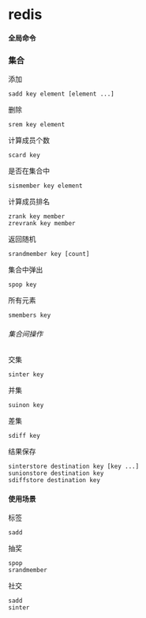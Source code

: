 # redis

#### 全局命令
### 集合
添加
~~~
sadd key element [element ...]
~~~
删除
~~~
srem key element
~~~
计算成员个数
~~~
scard key
~~~
是否在集合中
~~~
sismember key element
~~~
计算成员排名
~~~
zrank key member
zrevrank key member
~~~
返回随机
~~~
srandmember key [count]
~~~
集合中弹出
~~~
spop key
~~~
所有元素
~~~
smembers key
~~~
###### 集合间操作
交集
~~~
sinter key 
~~~
并集
~~~
suinon key
~~~
差集
~~~
sdiff key
~~~
结果保存
~~~
sinterstore destination key [key ...]
sunionstore destination key 
sdiffstore destination key
~~~
#### 使用场景
标签
~~~
sadd
~~~
抽奖
~~~
spop
srandmember
~~~
社交
~~~
sadd
sinter
~~~

